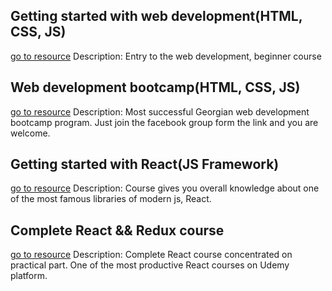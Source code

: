 ## Getting started with web development(HTML, CSS, JS)
[go to resource](http://web.stanford.edu/class/cs98si/)
	Description: Entry to the web development, beginner course

## Web development bootcamp(HTML, CSS, JS)
[go to resource](https://www.bitcamp.ge/)
	Description: Most successful Georgian web development bootcamp program. Just join the facebook group form the link and you are welcome.

## Getting started with React(JS Framework)
[go to resource](https://www.udemy.com/course/react-the-complete-guide-incl-redux/)
	Description: Course gives you overall knowledge about one of the most famous libraries of modern js, React.

## Complete React && Redux course
[go to resource](https://www.udemy.com/course/complete-react-developer-zero-to-mastery/)
	Description: Complete React course concentrated on practical part. One of the most productive React courses on Udemy platform. 
